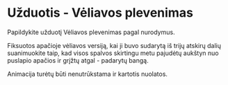 # Užduotis - Vėliavos plevenimas

Papildykite užduotį Vėliavos plevenimas pagal nurodymus.

Fiksuotos apačioje vėliavos versiją, kai ji buvo sudarytą iš trijų atskirų dalių suanimuokite taip, kad visos spalvos skirtingu metu pajudėtų aukštyn nuo puslapio apačios ir grįžtų atgal - padarytų bangą.

Animacija turėtų būti nenutrūkstama ir kartotis nuolatos.

